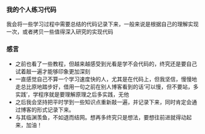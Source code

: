### 我的个人练习代码
我会将一些学习过程中需要总结的代码记录下来，一般来说是根据自己的理解实现一次，或者拷贝一些值得深入研究的实现代码

### 感言
- 之前也看了一些教程，但越来越感受到光看是学不会代码的，终究还是要自己试着敲一遍才能够印象更加深刻
- 一直感觉自己不算一个学习速度快的人，尤其是在代码上，但我坚信，慢慢地走总比原地踏步好，借用一句之前在别人博客看到的话‘可以慢，但不要站，多实践’，学程序就是要理解原理之后多实践，无他
- 之后我会坚持把平时学到一些知识点重新敲一遍，并记录下来，同时肯定会通过博客的形式记录下来。
- 与其临渊羡鱼，不如退而结网。想再多终究只是想法，要想往前进就得动起来，加油！
